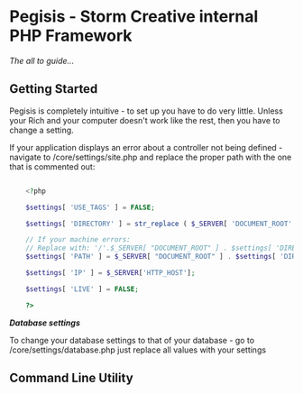 Pegisis - Storm Creative internal PHP Framework
=========
<p><i>The all to guide...</i></p>

<h2 id="getting-started">Getting Started</h2>
<p>Pegisis is completely intuitive - to set up you have to do very little. Unless your Rich and your computer doesn't work like the rest, then you have to change a setting.</p>

<p>If your application displays an error about a controller not being defined - navigate to /core/settings/site.php and replace the proper path with the one that is commented out: </p>

```php

	<?php

	$settings[ 'USE_TAGS' ] = FALSE;

	$settings[ 'DIRECTORY' ] = str_replace ( $_SERVER[ 'DOCUMENT_ROOT' ], '', DR ).'/';

	// If your machine errors:
	// Replace with: '/'.$_SERVER[ "DOCUMENT_ROOT" ] . $settings[ 'DIRECTORY' ]; 
	$settings[ 'PATH' ] = $_SERVER[ "DOCUMENT_ROOT" ] . $settings[ 'DIRECTORY' ];

	$settings[ 'IP' ] = $_SERVER['HTTP_HOST'];

	$settings[ 'LIVE' ] = FALSE;

	?>

```

<strong><i>Database settings</i></strong>
<p>To change your database settings to that of your database - go to /core/settings/database.php just replace all values with your settings</p>

<h2>Command Line Utility</h2>
<!--
<p><strong><i>Tables / Models</i></strong></p>

<p>To make collaboration smoother and easier, it is preferable not to create/ammend tables via PHPMyAdmin but rather through the Command Line. This way another team member can easily migrate your database schema without having to do anything too manual.</p>

<p>As all models will have a table associated with it - you will run b_mod.php command line. This will create your model in the correct place, but also create a migration for you.To run this is a Rake command in the terminal, replace name_of_model with your model name:</p>

```php rake model[name_of_model] ```

<p>This will put you through a simple GUI that will prompt you to choose the name of the model and the column descriptions...easy. This will create a migration within cmd/nameofyourtable - you can edit this file to ammend the table structure and once done just rerun a migration command</p>

-->

<p><strong><i>Database Migration</i></strong></p>

<p>To migrate another persons DB schema or to rerun yours after you have made a change just type in the terminal:</p>

```php rake dbmigrate ```

<p><strong><i>Javascript</i></strong></p>

<p>Instead of having the memorise the basic set up for a Require or Backbone set up - you can just create it quickly via the command line. Just run the following command, and follow the on screen GUI:</p>

```php rake javascript ```

<p><strong><i>Controllers / Views</i></strong></p>

<p>To create your controller and views ( as views correlate to the controller methods ) you can run the controller command. This also builds the tests and Stylesheets according to each controller method, so you don't have to! Just <strong>remember</strong> to use underscore for method names and controller names as your PHP will break! Run the following and follow the GUI instructions. Replace name_of_controller with the controller name:</p>

```php rake controller```

<p><i>Note: the above rake tasks for controller and models will automatically create Unit Tests for each</i></p>

<p><strong><i>MYSQL Dump</i></strong></p>

<p>If you need to dump out your database quickly, to send to someone else or for populating the database dump files for your tests you can run the following command which will create a dump files within /tests/data/dump.sql

```php rake mysqldump```

<p><strong><i>MYSQL Restore</i></strong></p>

<p>If you need to restore a database from a dump file you can run the below command: </p>

```php rake mysqlrestore```

<p><strong><i>Create new unit test</i></strong></p>

<p>To quickly create a new unit test you can do so by using the below task - replacing unit_test_name with the name of your unit test. This saves having to type out the codeception unit test command.</p>

```php rake new_unit unit_test_name```

<p><strong><i>Generate Styleguide</i></strong></p>

<p>Using Styledocco and Compass you can generate a styleguide which will appears in 'docs' of the route directory. This will mean that you will need to follow the Styledocco documentation comments, which will be found in the front-end styleguide.</p>

```php rake new_unit styleguide```



<h2 id="grunt">Grunt</h2>

<p>Just like the above command line utlities in rake - there is also a set of default grunt tasks you can use:</p>

<ul>
	<li><strong>sass:</strong> using the command 'grunt sass' will compile all scss files into the stylesheets folder. This is useful if you have aload of conflicts in your css files, or just mass assignment.</li>
	<li><strong>css min:</strong> 'grunt cssmin' this will minify all compiled stylesheets - this is will need to be used as the grunt task for sass only compiles it doesn't minify.</li>
	<li><strong>uglify:</strong> using the command 'grunt uglify' will minify all javascript files, this will make all minified files go into the 'build' directory of the scripts folder.</li>
	<li><strong>image min:</strong> 'grunt imagemin' will compress all images within the assets/images folder. This is for when the site is going live to get down some sizeage.</li>
</ul>


<h2 id="controllers-views">Controllers / Views </h2>

<p>Controllers are the pages of your website - if you have a controller called page and a method called about, you would access this in the address bar as /page/about </p>

<p>All Controllers that will require rendering within the browser will extend C_Controller.</p>

<p>The C_Controller is pretty intuitive - it can work out which view file is needed for that method ( if named correctly ) and will render the page automatically. So all you need to get up an running is one method within a controller and you can let your view do all the work.</p>

<p>The view will be loaded if it has the *exact* name as the method within the controller. All views are grouped within a directory named by their controller, so take for example:</p>

```php

	class Page extends C_Controller {

		public function about()
		{
			// This will automatically render the view from within /views/templates/page/about
		}


		public function another_page()
		{
			// An example of setting the view if the C_Controller doesn't know where to look
			$this->setView('page/another-page');
		}

	}

```


<p>This is what the views directory would look like ( for grouping the views to the controller ): </p>

```php

	views /
		templates
			/
			Page
				/ about
				/ another_page
			Another_controller
				/ another_view
				/ another_view_2

```

<p>There are numeorus helpful methods for manipulating the view within the C_Controller - documented below:</p>

```php

	/**
	 * Adds a variable to be accessible within the view
	 *
	 * @param string $tag - the reference name of the tag within the view
	 * @param string $value - the value to be associated to the tag
	 */
	addTag( $tag, $value );


	/**
	 * Merges an array of tags to the main tags array
	 * 
	 * @param array $tags - the array of tags to merge!
	 */
	mergeTags( $tags );


	/**
	 * Sets the script for the page ( as we use requireJS - we only have one script on the page )
	 * 
	 * @param string $script - the name of the script
	 */
	setScript( $script );


	/**
	 * Adds a stylesheet to the stylesheet array to associate to the view.
	 * This can either be an internal or external stylesheet - if external provide the whole path
	 * otherwise it will always default to assets/styles/
	 *
	 * @param string $stylesheet - the stylesheet
	 * @param optional boolean $raw - set to FALSE if using external stylesheet
	 */
	addStyle( $stylesheet, $raw = TRUE );


	/**
	 * Sets the view to render
	 *
	 * @param string $view - the view to render
	 */
	setView( $view );


	/**
	 * Renders a 404 page - for whatever reason you wanted to show a dead page
	 * 
	 * @param optional string $reason - the reason for that
	 */
	render404( $reason = "" );


	/**
	 *	Use if the No header/footer needs to be loaded. For example using a raw HTML page.
	 */
	plain();


```



<h2 id="templating">Templating</h2>
<p>You have two options for templating - plain PHP or Blade Runner templates.</p>
<p>To use a Blade Runner template, simply append .tmpl to the PHP view filename. This will render the template file on compile time to a legit PHP file within the _rendered folder of the views directory.</p>

<strong>Blade Runner tags</strong>
<p>Blade Runner tags are based identically to PHP tags - just without the need to put PHP tags at the beginning and end.</p>

<p>Instead of wrapping PHP tags - prepend the first tag with an @ symbol and keep the naming conventions the same. No need for ending with a semi-colon either.</p>

<p>Here is a few examples to demonstrate the replacement - the rest is obvious from there:</p>

```php

	/**
	 * A conditional IF example
	 */
	@if ($fruit == 'banana' )
		// Do something
	@elseif (fruit == 'apple')
		// Do something else
	@else 
		// Do something different


	/**
	 *	Echo'ing a variable within a view
	 *  To do this you just have to wrap two curly braclets around the variable
	 */
	 {{ $variable }}

	/**
	 * Foreach example
	 */
	@foreach ($fruits as $fruit)
		<p>Fruit is: {{ $fruit['title'] }}
	@endforeach
```

<h2 id="routes">Routes</h2>

<p>Because routes are automatically defined by the framework by the controller to method names, you end up having to use ugly names or underscores. If you need to tidy up your routes so that your application is tidy and SEO defined you can.</p>

<p>To change your routes - navigate to core/settings/routes.js. <br> You just need to say what route you want and how that will be accessed. For example: </p>

```php

	[{	
		"test_only" : "test/only",
		"test/again" : "testing",
		"testing" : "home/test",

		"about-us": "page/about"
	}]

```

<p>The first three lines will always be there by default - these are used for passing the Unit tests so DO NOT REMOVE. The last example is how you define a route. The first part is the route you want, then the next part is how that would normally be accessed. These routes are basically just a blanket for the real routes.</p>



<h2 id="active-record">Database : ActiveRecord</h2>

<p>The Active Record handles all database activity - all *base* models will extend ActiveRecord if they require connectivity with the database.</p>

<p>By default - the ActiveRecord will will determine what table to use by the models name: this allows you to instantly call the model within the controller and start using it's database methods to do what you need, without having to do any setting up. You just need a Model!</p>

<strong id="simple-finding-saving">Simple Finding & Saving</strong>

<p>To save a new item to the database it is as simple as below </p>

```php

	<?php
	$model = new Authors_model();

	$model->name = "Ashley Banks";
	$model->email = "ash@stormcreative.co.uk";

	$model->save();
	?>
```

<p>If you are saving an item from a form - you don't have to set any property values to save. You can pass in the POST array and ActiveRecord will do the rest:</p>

```php

	<?php
	/*
		This example is based on the form being arranged correctly into an array, for example:
		<input type="text" name="authors[name]" value="Ashley Banks">
		<input type="text" name="authors[email]" value="ash@stormcreative.co.uk">
	*/

	$model = new Authors_model();

	// using post_set() internal form helper method
	if( post_set() )
		$model->save( $_POST['authors'] ); 
	?>
```

<p>Finding an item by an ID</p>

```php

	<?php

		$model = new Authors_model();

		$author = $model->find(1);

		// You can also choose which column to find by - ActiveRecord will default to ID

		$model = new Authors_model();

		$author = $model->find( 'ash@stormcreative.co.uk', 'email' );

	?>

```

<p>ActiveRecord works out whether you are inserting a record or updating it - so the only method to use ( and avaliable to use ) is always Save. As long an ID is set within the ActiveRecord - it will always default to updating that record</p>

```php

	<?php

		// Here is a couple of examples to updatign a value

		// The normal basic way
		$model = new Authors_model();

		$model->find(1);

		$model->name( "Ashley S Banks" );

		$model->save();

		// Passing the parameters into the save method and chaining the find to the save
		$model = new Authors_model();

		$model->find(1)->save( array( 'name' => "Ashley S Banks" ) );

	?>

```

<p>The Find method will only ever pass back *one* record - if you want to retrieve all records as an associative array you just use the All method: </p>

```php

	<?php

		// Grabbing all data back
		$model = new Authors_model();

		$records = $model->all();

		// Grabbing all data back with a where clause
		$model = new Authors_model();	

		// Notice the prepended : suffix - this is because the DB drive is PDO and we are binding the value.
		// To bind this value you pass through an array to the all method that links the two together ( as below ):

		$record = $model->where( 'email = :email' )->all(array('email' => 'ash@stormcreative.co.uk'));

	?>

```

<strong id="associations">Associations</strong>

<p>ActiveRecord makes associations a hell of alot easier and quicker.</p>

<p>There are two associations at current that do all you need: <i>One to One</i> and <i>One to many</i></p>

<p>If your table has many associations off of it - for example an Author had many Books, you set an association via the Model. Like below.</p>
<p>This automatically brings back a record within the Find/All that holds all the data associated to this</p>

```php

	<?php
		/**
		 * Set the table association in the Model
		 * via the $this->_has_many or $this->_has_one
		 */
		class Authors_model extends Active_record {

			public function __Construct()
			{
				parent::__Construct();

				$this->_has_many = 'posts';

				// This can also be set as an array if you have multiple
				// $this->_has_many = array( 'posts', 'names' );
			}

		}

	?>

	<?php

		$model = new Authors_model();

		$model->find(1);

		// This will set $posts to be an array of posts ( array('title' => 'posts' ))
		$posts = $model->posts;

	?>

```

<strong id="saving-associations"><i>Saving Associations</i></strong>
<p>Associations can also be saved using only <strong>one</strong> save method - there are a couple of ways to do this providing that the associations have been within the model of course. This is demonstrated below:</p>

```php

	<?php

		// This first example is passing the Posts as an array key with it's values

		$authors_model = new Authors_model();

		$author_model->save( array( 'name' => "Ashley Banks", 'posts' => array('title' => "Blog Post" ) ) );

		// This example is passing in the altered object of the posts model

		$authors_model = new Authors_model();
		$posts_model = new Posts_model();

		$posts_model->title = "Post title";

		$authors_model->save( array('name' => "Ashley Banks", $posts_model ) );

		// And of course these can all be done through the update by:

		$authors_model = new Authors_model();
		$posts_model = new Posts_model();

		$posts_model->find(1);
		$posts_model->title = "Blog Post ammended";

		$authors_model->find(1)->save( array('name' => "Ashley Banks update", $posts_model ));
	?>

```

<strong id="validation"><i>Validations</i></strong>

<p>You can validate fields to ensure empty values can not be inserted into the database. This can be done through the Model as a strict rule to anything accessing that model, to say that these fields need a specific validation. If any errors occurr these become accessible as both the columns that were erroring and a message that was generated for these; for quick display within the view.</p>

<p>Validations can be set within the model like so: </p>

```php

	<?php

		class Authors_model extends Active_record {

			public function __Construct()
			{
				parent::__Construct();

				$this->validate( 'not_empty', 'title' );

				// This example is a new method for validating the email address - with an additional message to apply to the errors
				$this->validate( 'valid_email', 'email', 'Email can not be empty!' );
			}

		}

	?>


	<?php

		$model = new Authors_model();

		// Saving without any set data will now bring up errors
		$model->save();

		// Grab the errors by the errors property thats now set
		$errors = $model->errors;

		foreach( $errors as $column => message )
		{
			echo $column . ' ' . $message;
		}

	?>

```

<strong id="build-your-own-method"><i>Build your own method</i></strong>
<p>Sometimes it's quicker to say you want to do something rather than chain aload of methods - well with ActiveRecord you can do just that...aslong as it makes sense to Active Record</p>

<p>We know we have a few useful methods for retrieving data:</p>

<ol>
	<li>Where: Sets up the where clause</li>
	<li>Find: Returns an object</li>
	<li>All: Returns an associative array</li>
</ol>

<p>The ordinary way of constructing a get query is as follows: </p>

```php

	$authors->where( 'name = :name' )->all( array( 'name' => 'Ashley' ) );

```

<p>But this can be fairly elegent by writing out in a bit of clearer English. For example you want to find all records by a name and email address you would do this like so: </p>

```php

	// So you want to say: find all where name and email is...
	$authors->find_all_where_name_and_email( array( 'name' => 'Ashley Banks', 'email' => 'ash@stormcreative.co.uk' ) );

	// So you want one record you say: find one where name and email is whatever you want...
	$authors->find_one_where_name_and_email( array( 'name' => 'Ashley Banks', 'email' => 'ash@stormcreative.co.uk' ) );

	// This means you can write as many wheres as you want and it will still work and build up a where clause. The method technically doesn't exist
	$authors->find_one_where_name_and_email_or_banana_and_chicken();

	// You can also just set the where through it
	$authors->where_name_and_email()->all( array( 'name' => 'Ashley Banks', 'email' => 'ash@stormcreative.co.uk' ) );

```

<p>As long as your start the method with the below, you will get results: </p>

<ol>
	<li>where</li>
	<li>find_all_where</li>
	<li>find_all</li>
	<li>find_one_where</li>
	<li>find_one</li>
</ol>

<strong id="active-record-methods"><i>Active Record methods</i></strong>

<p>See below the list of accessible ActiveRecord database methods for your use - along with their documented arguments:</p>
```php

	/**
	 * Appends a where argument to the where clause
	 * For example: $this->where( "email = :email" );
	 * Pass in the binds array to the search method ( find or all ).
	 * like: $this->where('email = :email')->all( array('email' => "ash@stormcreative.co.uk") );
	 *
	 * @param string $where - just a string of the where clause
	 */
	where( $where );

	/**
	 * Change how the where array is imploded
	 * Either AND or OR for each additional where argument to be concatenated with
	 *
	 * @param string $split - the string to split ( AND/OR )
	 */
	where_split( $split );


	/**
	 * Select the order of the results
	 * 
	 * @param string $col - the column to sort
	 * @param optional string $order - either ASC or DESC
	 */
	order_by( $col, $order = 'ASC');


	/**
	 * Select which columns to select in the get query
	 *
	 * @param mixed $columns - either array or comma seperated string of columns
	 */
	columns( $columns );


	/**
	 * Set the limit of the query
	 * 
	 * @param string $limit - just a number of the limit
	 */
	limit( $limit );


	/**
	 * Set the offset of the query
	 * 
	 * @param string $offset - just a number of the offset
	 */
	offset( $offset );


	/**
	 * Gets an assoc array of results and builds the query
	 * 
	 * @param optional array - the array of values to bind for a query
	 */
	all( $binds = array() );


	/**
	 * Get a specific item from the DB - returns an object
	 *
	 * @param int $id - the id of the field to get
	 * @param optional string $field - the field search
	 * @param optional string $type - either object or assoc
	 */
	find( $id, $field = 'id', $type = 'object' );


	/**
	 * Add a validation rule before saving ( usually put in a model )
	 * Example: $this->validate( 'not_empty', 'name', "please dont have an empty name" );
	 *			$this->validate( 'valid_email', 'email' );
	 * 	
	 * @param limitless $arguments - just keep throwing in arguments!
	 */	
	validate( $arguments );


	/**
	 * Save an item to the database
	 * @params optional array $params - values to save, optional if not setting property
	 */
	save( $params = array() );


	/**
	 * Delete item(s) from a database
	 * This can either delete one specifc row from the set id or many and their associations
	 * @param optional array $items - the array of id's to delete
	 * @param optional array $foreign - the array of foreign ids to delete
	 */
	delete( $items = array(), $foreign = array() )

```


<h2 id="testing">Testing</h2>

<p>Tests are based on PHPUnit which is project-by-project installed by composer (due to the difficulty in installing PHPUnit on some machines with MAMP!)</p>

<p>This Framework uses a PHPUnit wrapper framework called Codeception; to handle both Acceptance tests and Unit tests</p>

<p><p font-style="color:red;"><strong>ALL TESTS MUST BE APPENDED WITH CEPT to work ( except cest tests which are cest instead of cept )</i></strong></p>

<strong id="acceptance-testing"><i>Acceptance Testing</i></strong>

<p>Acceptance tests, test the actual behaviour of the application. These check that forms are working, posting, showing correct feedback messages, links all exist on the page and are going off to where they should and that text matches the correct text that's in design. </p>

<p>To first create an acceptance test ( assuming your in your project directory in terminal ) type the below code in - replacing TheTestName with the test name. This will create a test case within tests/accceptance directory</p>

```php php codecept.phar generate:cept acceptance TheTestNameCept ```

<p>The above will generate a file within tests/acceptance/TheTestNameCept.php. If you view that file you will see the first two lines of the below code snippet. The below code snippet I have provided a couple of examples of how you would make a few acceptance tests. </p>

```php
	
	<?php

	$I = new WebGuy($scenario);
	$I->wantTo('ensure that frontpage works');
	$I->amOnPage('/'); 
	$I->see('Home');

	// Example of checking links exist and work
	$I->seeLink('About us');
	$I->click('About us');
	$I->see('About us text');

	// Example of filling in a field 
	$I->fillField('field[name]', 'nama');
	$I->click("Submit");
	$I->see("Thanks");

	?>
```

<strong id="unit-testing"><i>Unit Testing</i></strong>

<p>Unit Tests of course are for testing the core units of your application work. To create, just as before type in below:</p>

```php php codecept.phar generate:cept unit TheTestNameCept ```

<p>This will create a test within tests/units/. The test methods are all the same as PHPUnit - so use this to reference</p>

<strong id="controller-mock-testing"><i>Controller/Mock class (Unit) Testing</i></strong>

<p>You will also need to test your Controllers or Mock classes if they are accessible. This is done through the tests of Cest ( Controller Tests combined ). This is the same process of Unit test however you will have to make a few changes...</p>

<p>Replace Cept with Cest at the end of the test - remove the exention of the class and pass in CodeGuy into the testing method...basically you will need the skeleton demonstrated below:</p>

```php

	<?php
		use Codeception\Util\Stub as Stub;

		class ExampleTestCest
		{
			public $class = 'thecassname';

			public function index(CodeGuy $I)
			{
				// Prepare classes to be used
				$I->haveFakeClass($controller = Stub::makeEmptyExcept($this->class, 'index'));

				$I->expect('Expect that the Class will load successfully')
				  ->executeTestedMethodOn($controller)
				  ->seeResultNotEquals(false);

				// A few examples of seeing if methods have been invoked ( from the C_controller )
				$I->seeMethodInvoked($controller, 'setScript');
				$I->seeMethodInvoked($controller, 'addTag');
				$I->seeMethodInvoked($controller, 'setView');
				$I->seeMethodInvoked($controller, 'addStyle');
			}

		}
	?>   

```

<strong><i>Running Tests</i></strong>

<p>Tests are all instantiated and run through the Rake file. </p>

<p>To run <i>Acceptance Tests</i>: </p>

```php rake acceptance ```

<p>To run <i>Unit Tests</i>: </p>

```php rake units ```

<p>To run *ALL* tests</p>

```php rake tests ```

<h2>Deploying</h2>

<p>The need to upload files is abolished by using the Ant build software ( however sometimes you *may* need to manually upload images ).</p>

<p>A site will *only* upload if ALL tests have passed - so it is integral an application has all passing tests before it can be uploaded.</p>

<p><strong>Setting-up</strong></p>

<p>First ensure the FTP details are correct and have been set within the /build.xml file. You will see in the file located somewhere something like the below, just change the details to that of the targeted server:</p>

```php

	<ftp server="78.109.163.36"
                 userid=""
                 password=""
                 port="21"
                 remotedir="/httpdocs"

```      

<p><strong id="deploying">Deploying</strong></p>

<p>As mentioned, all tests will run before deploying - so take a close look at your console as it is deploying. To action this, it's another rake command: </p>

```php rake deploy ```

<h2 id="helpers">Helpers</h2>

<p>Helpers are just raw functions - they are accessible from anywhere within the site ( models, controllers, views ). They are there to help you quickly do a task - feel free to write anymore into the list too. </p>

<p>Helpers are located in /core/helpers/helpers.php</p>

<h2 id="cmd">Admin CMD</h2>

<p>When you first clone this repo all the files to make the admin area work will already be available. To get started building the cms you need to be in the root of the project and you need to run " rake admininit". This will set up the database structure for the admin section. The access, images and uploads tables will be created.</p>

<p>The next thing to run is "rake adminlisting" to create a listing page. The process is as follows: </p>

<ul>
	<li>Chooseing a controller name</li>
	<li>A loop to enter fields</li>
</ul>

<p>Each iteration of the loop will ask you for four colon separated options. These are: </p>

<ul>
	<li>Name - the name of the field. This will be used in the view and be the name of the column in the database.</li>
	<li>
		Type - This will be the type of field that will be used in the edit view. You can choose from:
		<ul>
			<li>Text</li>
			<li>Textarea</li>
			<li>Image</li>
			<li>Upload</li>
			<li>Email</li>
			<li>Link</li>
			<li>Date</li>
			<li>Telephone</li>
			<li>Radio</li>
			<li>Select</li>
		</ul>
		
		<p>Both the radio and select types need a extra fifth option but I will explain that later.</p>
	</li>
	
	<li>Data type - the data type that will be applied to the database column. Generally this will either be VARCHAR, INT or TEXT.</li>
	<li>Max length - This is only required for the radio and select options because they need a fifth option. I have set up defaults if nothing is passed in for this option. VARCHAR will be defaulted to 255 and INT will be defaulted to 11.</li>
	<li>Options - This only applies to the dropdown and select types. This needs to be a comma seperated string of the radio buttons or select options.</li>
</ul>

<p>Lets run through an example how this can be used.</p>

```php
	rake admininit
```

<p>You should see: </p>

```php
	Access model created successfully
	
	Access table has been created successfully
	
	Image model has been created successfully
	
	Image table has been created successfully
	
	Uploads model has been created successfully
	
	Uploads table has been created successfully
```

<p>If the table already exists you will see a SQL error.</p>

<p>Next you need to run</p>

```php
	rake adminlisting
```

<p>The first stage is to choose a name for the controller.</p>

<p>Next is the loop of fields. Due to the naming convention of the generic list controller there needs to be a column named "title". If the situation requires something other than title, such as name, this can be manually changed in the edit view. If it is not feasible to use a title field what so ever, the controller will not be able to use the generic listing class without a string of fields. But more on that later. Lets look at some examples: </p>

```php
	//Text field called title
	title:text:varchar:255 OR title:text:varchar ( remember the max lenght is optional )
	
	//Wysiwyg called description
	description:textarea:text
	
	//Image uploader
	image:image
	
	//File uploader
	upload:upload
	
	//Group of radio buttons ( remember the max length is required )
	tags:radio:varchar:255:technology,business,sport
	
	//Dropdown menu ( remember the max lenght is required )
	gender:select:varchar:255:male,female
	
	//Email field
	email:email:varchar:255
```

<p>To stop the loop and continue with the process you need to type "n".<p>

<p>If this will successful you will see something like:</p>

```php
	The news controller has been created successfully
	
	news model has been created successfully
	
	The edit view has been created successfully
	
	The news table has been created successfully
	
	The news has been created successfully
	
	Unit test has been generated successfully
	
	Acceptance test for news has been saved successfully
```

<p>As you can see a lot of files are generated. Lets go through and explain each one.</p>

<ul>
	<li>The controller - Has the edit method with all the logic to save and edit data.</li>
	<li>The model - This will be used by both the front end and the CMS.</li>
	<li>The edit view - A form containing all the fields that we requested during the command line process.</li>
	<li>The database table - With the structure requested during the command line process</li>
	<li>The unit test - A unit test for adding / editing records</li>
	<li>The acceptance test - A acceptance test for the edit page</li>
</ul>

<p>All listing actions will now be routed though a generic listing page. It will work one of two ways:<p>

<ul>
	<li>Passing in the table name through the URL - This will be the default option for every controller. It will only bring back the title and the create date.</li>
	<li>Passing the table name and a list of column names as GET data - This option can be used by changing the destination of the link in the menu file. For example "/listing/news/?columns=title,author,topic".</li>
</ul>

<h2>Data mocking tool</h2>

<p>Manually entering test data into your projects is a pain in the arse so we have a command line tool that does it for you. Simply enter into your terminal...</p>

```php
	rake mock[tablename, number of records]
```

<p>...and thats it. You now have a database full of test data. This reads the associations from the tables model and adds data to them as well. There is also no need to worry about image and document associations because this handles it by moving a photo or document and saving the data the same way so it reacts like a upload would.</p>
